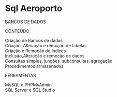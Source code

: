 # Sql Aeroporto

BANCOS DE DADOS

CONTEÚDO

Criação de Bancos de dados  
Criação, Alteração e remoção de tabelas  
Criação e Remoção de índices  
Inclusão,Alteração e remoção de dados  
Consultas simples, junções, subconsultas, agregação  
Procedimentos armazenados  

FERRAMENTAS

MySQL e PHPMyAdmin  
SQL Server e SQL Studio  
